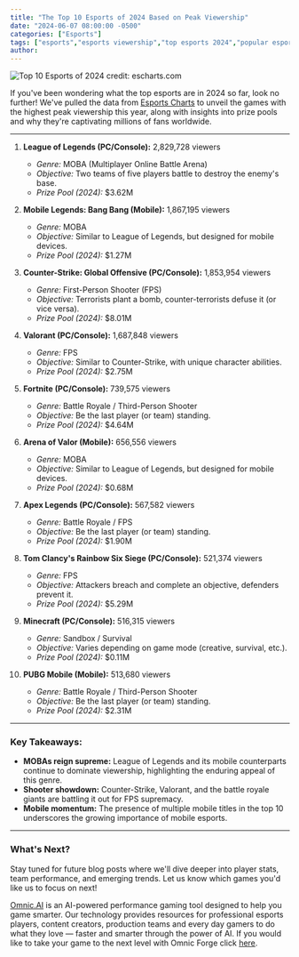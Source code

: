 ```yaml
---
title: "The Top 10 Esports of 2024 Based on Peak Viewership"
date: "2024-06-07 08:00:00 -0500"
categories: ["Esports"]
tags: ["esports","esports viewership","top esports 2024","popular esports","esports data","competitive gaming","esports tournaments","League of Legends esports","Counter-Strike esports","mobile esports"]
author:
---
```


![Top 10 Esports of 2024](/2024-06-07-The-Top-10-Esports-of-2024-Based-on-Peak-Viewership.png)
credit: escharts.com

If you've been wondering what the top esports are in 2024 so far, look no further! We've pulled the data from [Esports Charts](https://escharts.com/top-games?order=peak) to unveil the games with the highest peak viewership this year, along with insights into prize pools and why they're captivating millions of fans worldwide. 

---

1.  **League of Legends (PC/Console):** 2,829,728 viewers  
    *   _Genre:_ MOBA (Multiplayer Online Battle Arena)
    *   _Objective:_ Two teams of five players battle to destroy the enemy's base.
    *   _Prize Pool (2024):_ $3.62M

2.  **Mobile Legends: Bang Bang (Mobile):** 1,867,195 viewers
    *   _Genre:_ MOBA
    *   _Objective:_ Similar to League of Legends, but designed for mobile devices.
    *   _Prize Pool (2024):_ $1.27M

3.  **Counter-Strike: Global Offensive (PC/Console):** 1,853,954 viewers
    *   _Genre:_ First-Person Shooter (FPS)
    *   _Objective:_ Terrorists plant a bomb, counter-terrorists defuse it (or vice versa).
    *   _Prize Pool (2024):_ $8.01M

4.  **Valorant (PC/Console):** 1,687,848 viewers
    *   _Genre:_ FPS
    *   _Objective:_ Similar to Counter-Strike, with unique character abilities.
    *   _Prize Pool (2024):_ $2.75M

5.  **Fortnite (PC/Console):** 739,575 viewers
    *   _Genre:_ Battle Royale / Third-Person Shooter
    *   _Objective:_ Be the last player (or team) standing.
    *   _Prize Pool (2024):_ $4.64M 

6.  **Arena of Valor (Mobile):** 656,556 viewers
    *   _Genre:_ MOBA
    *   _Objective:_ Similar to League of Legends, but designed for mobile devices.
    *   _Prize Pool (2024):_ $0.68M

7.  **Apex Legends (PC/Console):** 567,582 viewers
    *   _Genre:_ Battle Royale / FPS
    *   _Objective:_ Be the last player (or team) standing.
    *   _Prize Pool (2024):_ $1.90M

8.  **Tom Clancy's Rainbow Six Siege (PC/Console):** 521,374 viewers
    *   _Genre:_ FPS
    *   _Objective:_ Attackers breach and complete an objective, defenders prevent it.
    *   _Prize Pool (2024):_ $5.29M

9.  **Minecraft (PC/Console):** 516,315 viewers
    *   _Genre:_ Sandbox / Survival
    *   _Objective:_ Varies depending on game mode (creative, survival, etc.).
    *   _Prize Pool (2024):_ $0.11M 

10. **PUBG Mobile (Mobile):** 513,680 viewers
    *   _Genre:_ Battle Royale / Third-Person Shooter
    *   _Objective:_ Be the last player (or team) standing.
    *   _Prize Pool (2024):_ $2.31M

---

### Key Takeaways:

*   **MOBAs reign supreme:** League of Legends and its mobile counterparts continue to dominate viewership, highlighting the enduring appeal of this genre.
*   **Shooter showdown:** Counter-Strike, Valorant, and the battle royale giants are battling it out for FPS supremacy.
*   **Mobile momentum:** The presence of multiple mobile titles in the top 10 underscores the growing importance of mobile esports.

---

### What's Next?

Stay tuned for future blog posts where we'll dive deeper into player stats, team performance, and emerging trends. Let us know which games you'd like us to focus on next! 


[Omnic.AI](https://www.omnic.ai/) is an AI-powered performance gaming tool designed to help you game smarter. Our technology provides resources for professional esports players, content creators, production teams and every day gamers to do what they love — faster and smarter through the power of AI. If you would like to take your game to the next level with Omnic Forge click [here](https://forge.omnic.ai/).